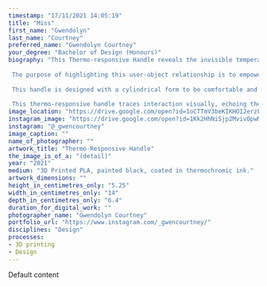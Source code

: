 ```yaml
---
timestamp: "17/11/2021 14:05:19"
title: "Miss"
first_name: "Gwendolyn"
last_name: "Courtney"
preferred_name: "Gwendolyn Courtney"
your_degree: "Bachelor of Design (Honours)"
biography: "This Thermo-responsive Handle reveals the invisible temperature relationship between people and objects in a mesmerizing display of colour.
 
 The purpose of highlighting this user-object relationship is to empower mundane objects like handles to respond and reflect their user, demanding attention where they would usually be unnoticed.
 
 This handle is designed with a cylindrical form to be comfortable and maximize the surface area touched by the hand. 3D printed, painted black and then counted in thermochromic ink; the handle appears black until touched (or heat is applied), which is when the thermochromic ink comes to life, outlining exactly where the hand has touched the handle with an array of colour.
 
 This thermo-responsive handle traces interaction visually, echoing the user in colour. Diverting the eye, this handle is autonomous in its ability to reflect its use. This reaction is ephemeral and forgetful, returning to its normal black surface after time."
image_location: "https://drive.google.com/open?id=1oCTTmV3beKIKHOI2erzFkyGODgzwxg7-"
instagram_image: "https://drive.google.com/open?id=1Kk2HhNiSjp2MvivOpwMNU50LAok19Ua7"
instagram: "@_gwencourtney"
image_caption: ""
name_of_photographer: ""
artwork_title: "Thermo-Responsive Handle"
the_image_is_of_a: "(detail)"
year: "2021"
medium: "3D Printed PLA, painted black, coated in thermochromic ink."
artwork_dimensions: ""
height_in_centimetres_only: "5.25"
width_in_centimetres_only: "14"
depth_in_centimetres_only: "6.4"
duration_for_digital_work: ""
photographer_name: "Gwendolyn Courtney"
portfolio_url: "https://www.instagram.com/_gwencourtney/"
disciplines: "Design"
processes:
- 3D printing
- Design
---
```


Default content